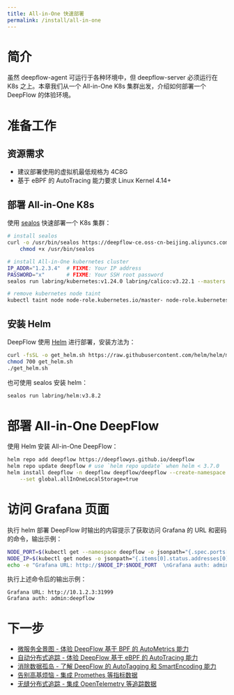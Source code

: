 ```yaml
---
title: All-in-One 快速部署
permalink: /install/all-in-one
---
```


# 简介

虽然 deepflow-agent 可运行于各种环境中，但 deepflow-server 必须运行在 K8s 之上。本章我们从一个 All-in-One K8s 集群出发，介绍如何部署一个 DeepFlow 的体验环境。

# 准备工作

## 资源需求

- 建议部署使用的虚拟机最低规格为 4C8G
- 基于 eBPF 的 AutoTracing 能力要求 Linux Kernel 4.14+

## 部署 All-in-One K8s

使用 [sealos](https://github.com/labring/sealos) 快速部署一个 K8s 集群：
```bash
# install sealos
curl -o /usr/bin/sealos https://deepflow-ce.oss-cn-beijing.aliyuncs.com/sealos/sealos && \
    chmod +x /usr/bin/sealos

# install All-in-One kubernetes cluster
IP_ADDR="1.2.3.4"  # FIXME: Your IP address
PASSWORD="x"       # FIXME: Your SSH root password
sealos run labring/kubernetes:v1.24.0 labring/calico:v3.22.1 --masters $IP_ADDR -p $PASSWORD

# remove kubernetes node taint
kubectl taint node node-role.kubernetes.io/master- node-role.kubernetes.io/control-plane- --all
```

## 安装 Helm

DeepFlow 使用 [Helm](https://helm.sh/) 进行部署，安装方法为：
```bash
curl -fsSL -o get_helm.sh https://raw.githubusercontent.com/helm/helm/main/scripts/get-helm-3
chmod 700 get_helm.sh
./get_helm.sh
```

也可使用 sealos 安装 helm：
```bash
sealos run labring/helm:v3.8.2
```

# 部署 All-in-One DeepFlow

使用 Helm 安装 All-in-One DeepFlow：
```bash
helm repo add deepflow https://deepflowys.github.io/deepflow
helm repo update deepflow # use `helm repo update` when helm < 3.7.0
helm install deepflow -n deepflow deepflow/deepflow --create-namespace \
    --set global.allInOneLocalStorage=true
```

# 访问 Grafana 页面

执行 helm 部署 DeepFlow 时输出的内容提示了获取访问 Grafana 的 URL 和密码的命令，输出示例：
```bash
NODE_PORT=$(kubectl get --namespace deepflow -o jsonpath="{.spec.ports[0].nodePort}" services deepflow-grafana)
NODE_IP=$(kubectl get nodes -o jsonpath="{.items[0].status.addresses[0].address}")
echo -e "Grafana URL: http://$NODE_IP:$NODE_PORT  \nGrafana auth: admin:deepflow"
```

执行上述命令后的输出示例：
```text
Grafana URL: http://10.1.2.3:31999
Grafana auth: admin:deepflow
```

# 下一步

- [微服务全景图 - 体验 DeepFlow 基于 BPF 的 AutoMetrics 能力](../auto-metrics/metrics-without-instrumentation/)
- [自动分布式追踪 - 体验 DeepFlow 基于 eBPF 的 AutoTracing 能力](../auto-tracing/tracing-without-instrumentation/)
- [消除数据孤岛 - 了解 DeepFlow 的 AutoTagging 和 SmartEncoding 能力](../auto-tagging/elimilate-data-silos/)
- [告别高基烦恼 - 集成 Promethes 等指标数据](../agent-integration/metrics/metrics-auto-tagging/)
- [无缝分布式追踪 - 集成 OpenTelemetry 等追踪数据](../agent-integration/tracing/tracing-without-blind-spot/)
